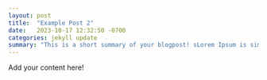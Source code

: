 ```yaml
---
layout: post
title:  "Example Post 2"
date:   2023-10-17 12:32:50 -0700
categories: jekyll update
summary: "This is a short summary of your blogpost! sLorem Ipsum is simply dummy text of the printing and typesetting industry. Lorem Ipsum has been the industry's standard dummy text ever since the 1500s, when an unknown printer took a galley of type and scrambled it to make a type specimen book."
---
```

Add your content here!